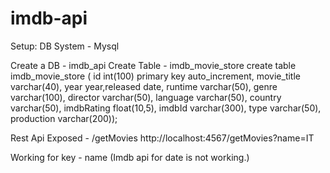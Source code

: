 # imdb-api


Setup:
DB System - Mysql

Create a DB - imdb_api
Create Table - imdb_movie_store
create table imdb_movie_store ( id int(100) primary key auto_increment, movie_title varchar(40), year year,released date, 
runtime varchar(50), genre varchar(100), director varchar(50), language varchar(50), country varchar(50), 
imdbRating float(10,5), imdbId varchar(300), type varchar(50), production varchar(200));

Rest Api Exposed - /getMovies
http://localhost:4567/getMovies?name=IT

Working for key - name
(Imdb api for date is not working.)

